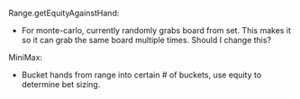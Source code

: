 Range.getEquityAgainstHand:
- For monte-carlo, currently randomly grabs board from set. This makes it so it can grab the same board multiple times. Should I change this?

MiniMax:
- Bucket hands from range into certain # of buckets, use equity to determine bet sizing.
